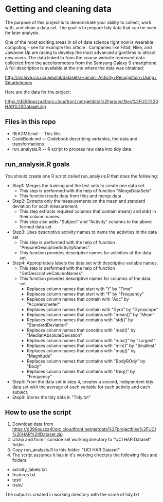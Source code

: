 # Getting and cleaning data

The purpose of this project is to demonstrate your ability to collect, work with, and clean a data set. The goal is to prepare tidy data that can be used for later analysis. 

One of the most exciting areas in all of data science right now is wearable computing - see for example this article . Companies like Fitbit, Nike, and Jawbone Up are racing to develop the most advanced algorithms to attract new users. The data linked to from the course website represent data collected from the accelerometers from the Samsung Galaxy S smartphone. A full description is available at the site where the data was obtained:

http://archive.ics.uci.edu/ml/datasets/Human+Activity+Recognition+Using+Smartphones

Here are the data for the project:

https://d396qusza40orc.cloudfront.net/getdata%2Fprojectfiles%2FUCI%20HAR%20Dataset.zip

## Files in this repo
* README.md -- This file.
* CodeBook.md -- Codebook describing variables, the data and transformations
* run_analysis.R -- R script to process raw data into tidy data

## run_analysis.R goals
You should create one R script called run_analysis.R that does the following:
* Step1: Merges the training and the test sets to create one data set. 
  * This step is performed with the help of function "MergeDataSets" 
  * This function reads data from files and merge data
* Step2: Extracts only the measurements on the mean and standard deviation for each measurement.
  * This step extracts required columns that contain mean() and std() in their column names. 
  * This step also adds "Subject" and "Activity" columns to the above formed data set.  
* Step3: Uses descriptive activity names to name the activities in the data set
  * This step is performed with the help of function "PrepareDesciptiveActivityNames". 
  * This function provides descriptive names for activities of the data set.
* Step4: Appropriately labels the data set with descriptive variable names.
  * This step is performed with the help of function "GetDescriptiveColumnNames". 
  * This function provides descriptive names for columns of the data set.
    * Replaces column names that start with "t" by "Time"
    * Replaces column names that start with "f" by "Frequency"
    * Replaces column names that contain with "Acc" by "Accelerometer"
    * Replaces column names that contain with "Gyro" by "Gyroscope"
    * Replaces column names that contains with "mean()" by "Mean"
    * Replaces column names that contains with "std()" by "StandardDeviation"
    * Replaces column names that conatins with "mad()" by "MedianAbsoluteDeviation"
    * Replaces column names that contains with "max()" by "Largest"
    * Replaces column names that contains with "min()" by "Smallest"
    * Replaces column names that contains with "mag()" by "Magnitude"
    * Replaces column names that contains with "BodyBOdy" by "Body"
    * Replaces column names that contains with "freq()" by "Frequency" 
* Step5: From the data set in step 4, creates a second, independent tidy data set with the average of each variable for each activity and each subject.
* Step6: Stores the tidy data in "Tidy.txt"

## How to use the script
1. Download data from https://d396qusza40orc.cloudfront.net/getdata%2Fprojectfiles%2FUCI%20HAR%20Dataset.zip
2. Unzip and from r consloe set working directory to "UCI HAR Dataset" folder.
3. Copy run_analysis.R to this folder: "UCI HAR Dataset"
4. The script assumes it has in it's working directory the following files and folders:
* activity_labels.txt
* features.txt
* test/
* train/

The output is created in working directory with the name of tidy.txt
